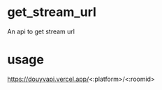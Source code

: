 # get_stream_url

An api to get stream url
# usage
https://douyvapi.vercel.app/<:platform>/<:roomid>
